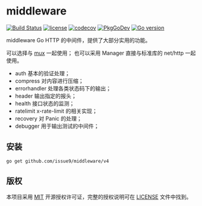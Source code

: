 # middleware

[![Build Status](https://github.com/issue9/middleware/workflows/Go/badge.svg)](https://github.com/issue9/middleware/actions?query=workflow%3AGo)
[![license](https://img.shields.io/badge/license-MIT-brightgreen.svg?style=flat)](https://opensource.org/licenses/MIT)
[![codecov](https://codecov.io/gh/issue9/middleware/branch/master/graph/badge.svg)](https://codecov.io/gh/issue9/middleware)
[![PkgGoDev](https://pkg.go.dev/badge/github.com/issue9/middleware/v4)](https://pkg.go.dev/github.com/issue9/middleware/v4)
[![Go version](https://img.shields.io/github/go-mod/go-version/issue9/middleware)](https://golang.org)

middleware Go HTTP 的中间件，提供了大部分实用的功能。

可以选择与 [mux](https://github.com/issue9/mux) 一起使用；
也可以采用 Manager 直接与标准库的 net/http 一起使用。

- auth 基本的验证处理；
- compress 对内容进行压缩；
- errorhandler 处理各类状态码下的输出；
- header 输出指定的报头；
- health 接口状态的监测；
- ratelimit x-rate-limit 的相关实现；
- recovery 对 Panic 的处理；
- debugger 用于输出测试的中间件；

## 安装

```shell
go get github.com/issue9/middleware/v4
```

## 版权

本项目采用 [MIT](https://opensource.org/licenses/MIT) 开源授权许可证，完整的授权说明可在 [LICENSE](LICENSE) 文件中找到。
